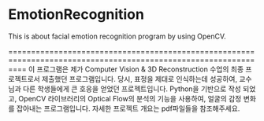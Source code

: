 # EmotionRecognition
This is about facial emotion recognition program by using OpenCV.

================================================================================================================
이 프로그램은 제가 Computer Vision & 3D Reconstruction 수업의 최종 프로젝트로서 제출했던 프로그램입니다. 당시, 표정을 제대로 인식하는데 성공하여, 교수님과 다른 학생들에게 큰 호응을 얻었던 프로젝트입니다. Python을 기반으로 작성 되었고, OpenCV 라이브러리의 Optical Flow의 분석의 기능을 사용하여, 얼굴의 감정 변화를 잡아내는 프로그램입니다. 자세한 프로젝트 개요는 pdf파일들을 참조해주세요.
